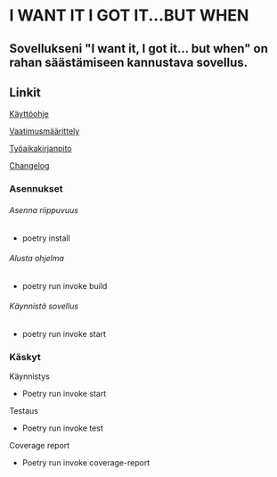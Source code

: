 # I WANT IT I GOT IT...BUT WHEN

## Sovellukseni "I want it, I got it... but when" on rahan säästämiseen kannustava sovellus.

## Linkit

[Käyttöohje](https://github.com/henniseppis/ot-harjoitustyo/blob/master/app/dokumentaatio/kayttoohje.md)

[Vaatimusmäärittely](https://github.com/henniseppis/ot-harjoitustyo/blob/master/app/dokumentaatio/vaatimusmaarittely.md)

[Työaikakirjanpito](https://github.com/henniseppis/ot-harjoitustyo/blob/master/app/dokumentaatio/tyoaikakirjanpito.md)

[Changelog](https://github.com/henniseppis/ot-harjoitustyo/blob/master/app/dokumentaatio/changelog.md)

### Asennukset

###### Asenna riippuvuus

- poetry install

###### Alusta ohjelma

- poetry run invoke build

###### Käynnistä sovellus

- poetry run invoke start

### Käskyt

Käynnistys 
 - Poetry run invoke start
 
 Testaus 
 - Poetry run invoke test

Coverage report
 - Poetry run invoke coverage-report
